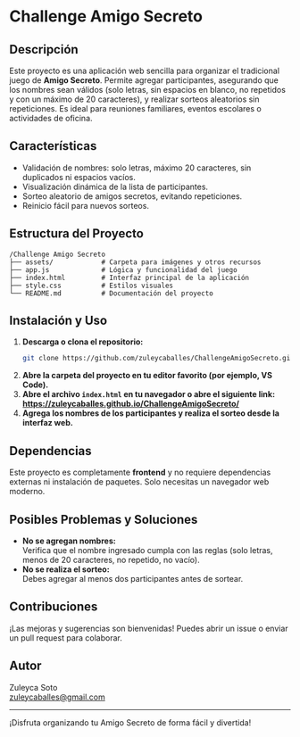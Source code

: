 # Challenge Amigo Secreto

## Descripción

Este proyecto es una aplicación web sencilla para organizar el tradicional juego de **Amigo Secreto**. Permite agregar participantes, asegurando que los nombres sean válidos (solo letras, sin espacios en blanco, no repetidos y con un máximo de 20 caracteres), y realizar sorteos aleatorios sin repeticiones. Es ideal para reuniones familiares, eventos escolares o actividades de oficina.

## Características

- Validación de nombres: solo letras, máximo 20 caracteres, sin duplicados ni espacios vacíos.
- Visualización dinámica de la lista de participantes.
- Sorteo aleatorio de amigos secretos, evitando repeticiones.
- Reinicio fácil para nuevos sorteos.

## Estructura del Proyecto

```
/Challenge Amigo Secreto
├── assets/            # Carpeta para imágenes y otros recursos
├── app.js             # Lógica y funcionalidad del juego
├── index.html         # Interfaz principal de la aplicación
├── style.css          # Estilos visuales
└── README.md          # Documentación del proyecto
```

## Instalación y Uso

1. **Descarga o clona el repositorio:**
    ```bash
    git clone https://github.com/zuleycaballes/ChallengeAmigoSecreto.git
    ```
2. **Abre la carpeta del proyecto en tu editor favorito (por ejemplo, VS Code).**
3. **Abre el archivo `index.html` en tu navegador o abre el siguiente link: https://zuleycaballes.github.io/ChallengeAmigoSecreto/**
4. **Agrega los nombres de los participantes y realiza el sorteo desde la interfaz web.**

## Dependencias

Este proyecto es completamente **frontend** y no requiere dependencias externas ni instalación de paquetes. Solo necesitas un navegador web moderno.

## Posibles Problemas y Soluciones

- **No se agregan nombres:**  
  Verifica que el nombre ingresado cumpla con las reglas (solo letras, menos de 20 caracteres, no repetido, no vacío).
- **No se realiza el sorteo:**  
  Debes agregar al menos dos participantes antes de sortear.

## Contribuciones

¡Las mejoras y sugerencias son bienvenidas! Puedes abrir un issue o enviar un pull request para colaborar.

## Autor

Zuleyca Soto  
[zuleycaballes@gmail.com](mailto:zuleycaballes@gmail.com)

---
¡Disfruta organizando tu Amigo Secreto de forma fácil y divertida!